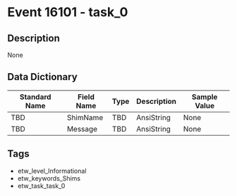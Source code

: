 # Event 16101 - task_0

## Description
None

## Data Dictionary
|Standard Name|Field Name|Type|Description|Sample Value|
|---|---|---|---|---|
|TBD|ShimName|TBD|AnsiString|None|None|
|TBD|Message|TBD|AnsiString|None|None|

## Tags
* etw_level_Informational
* etw_keywords_Shims
* etw_task_task_0